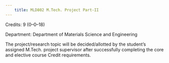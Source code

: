 ```yaml
---
    title: MLD802 M.Tech. Project Part-II
---
```

Credits: 9 (0–0–18)

Department: Department of Materials Science and Engineering

The project/research topic will be decided/allotted by the student’s assigned M.Tech. project supervisor after successfully completing the core and elective course Credit requirements.